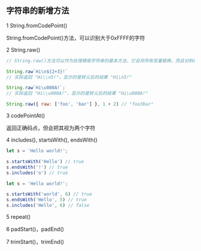 ## 字符串的新增方法

1 String.fromCodePoint()

String.fromCodePoint()方法，可以识别大于0xFFFF的字符


2 String.raw()

```js
// String.raw()方法可以作为处理模板字符串的基本方法，它会将所有变量替换，而且对斜杠进行转义，方便下一步作为字符串来使用。

String.raw`Hi\n${2+3}!`
// 实际返回 "Hi\\n5!"，显示的是转义后的结果 "Hi\n5!"

String.raw`Hi\u000A!`;
// 实际返回 "Hi\\u000A!"，显示的是转义后的结果 "Hi\u000A!"

String.raw({ raw: ['foo', 'bar'] }, 1 + 2) // "foo3bar"
```


3 codePointAt()

返回正确码点，但会把其视为两个字符


4 includes(), startsWith(), endsWith()

```js
let s = 'Hello world!';

s.startsWith('Hello') // true
s.endsWith('!') // true
s.includes('o') // true

let s = 'Hello world!';

s.startsWith('world', 6) // true
s.endsWith('Hello', 5) // true
s.includes('Hello', 6) // false
```


5 repeat()

6 padStart()，padEnd()

7 trimStart()，trimEnd() 

